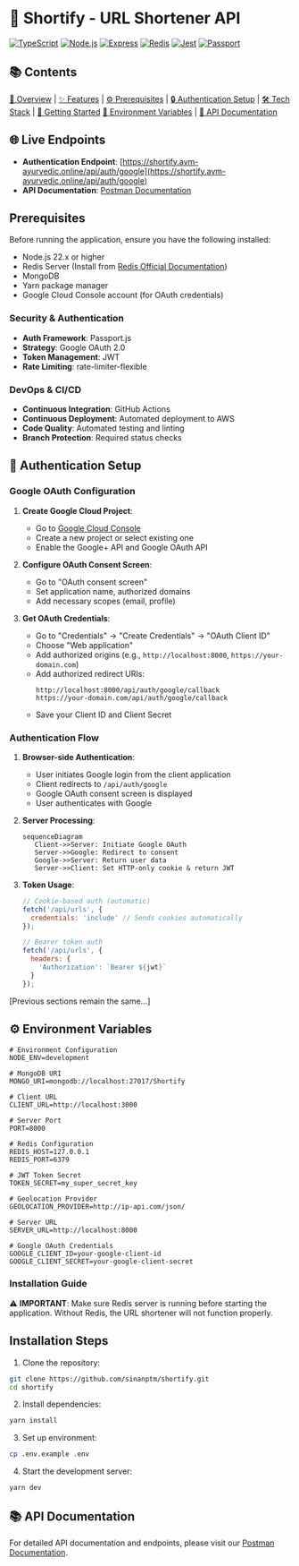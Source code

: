 # 🔗 Shortify - URL Shortener API

[![TypeScript](https://img.shields.io/badge/TypeScript-4.0-blue.svg)](https://www.typescriptlang.org/)
[![Node.js](https://img.shields.io/badge/Node.js-22.x-green.svg)](https://nodejs.org/)
[![Express](https://img.shields.io/badge/Express-4.x-lightgrey.svg)](https://expressjs.com/)
[![Redis](https://img.shields.io/badge/Redis-4.x-red.svg)](https://redis.io/)
[![Jest](https://img.shields.io/badge/Jest-29.x-orange.svg)](https://jestjs.io/)
[![Passport](https://img.shields.io/badge/Passport-0.6-green.svg)](https://www.passportjs.org/)

## 📚 Contents  
[📖 Overview](#overview) | [✨ Features](#features) | [⚙️ Prerequisites](#prerequisites) | [🔒 Authentication Setup](#authentication-setup) | [🛠 Tech Stack](#tech-stack) | [🚀 Getting Started](#getting-started)  [🔧 Environment Variables](#environment-variables) | [📄 API Documentation](#api-documentation)  



## 🌐 Live Endpoints

- **Authentication Endpoint**: [https://shortify.avm-ayurvedic.online/api/auth/google](https://shortify.avm-ayurvedic.online/api/auth/google)
- **API Documentation**: [Postman Documentation](https://documenter.getpostman.com/view/32102231/2sAYHzGiKx)

## Prerequisites

Before running the application, ensure you have the following installed:

- Node.js 22.x or higher
- Redis Server (Install from [Redis Official Documentation](https://redis.io/docs/getting-started/))
- MongoDB
- Yarn package manager
- Google Cloud Console account (for OAuth credentials)

### Security & Authentication
- **Auth Framework**: Passport.js
- **Strategy**: Google OAuth 2.0
- **Token Management**: JWT
- **Rate Limiting**: rate-limiter-flexible

### DevOps & CI/CD
- **Continuous Integration**: GitHub Actions
- **Continuous Deployment**: Automated deployment to AWS
- **Code Quality**: Automated testing and linting
- **Branch Protection**: Required status checks

## 🔐 Authentication Setup

### Google OAuth Configuration

1. **Create Google Cloud Project**:
   - Go to [Google Cloud Console](https://console.cloud.google.com/)
   - Create a new project or select existing one
   - Enable the Google+ API and Google OAuth API

2. **Configure OAuth Consent Screen**:
   - Go to "OAuth consent screen"
   - Set application name, authorized domains
   - Add necessary scopes (email, profile)

3. **Get OAuth Credentials**:
   - Go to "Credentials" → "Create Credentials" → "OAuth Client ID"
   - Choose "Web application"
   - Add authorized origins (e.g., `http://localhost:8000`, `https://your-domain.com`)
   - Add authorized redirect URIs:
     ```
     http://localhost:8000/api/auth/google/callback
     https://your-domain.com/api/auth/google/callback
     ```
   - Save your Client ID and Client Secret

### Authentication Flow

1. **Browser-side Authentication**:
   - User initiates Google login from the client application
   - Client redirects to `/api/auth/google`
   - Google OAuth consent screen is displayed
   - User authenticates with Google

2. **Server Processing**:
   ```mermaid
   sequenceDiagram
      Client->>Server: Initiate Google OAuth
      Server->>Google: Redirect to consent
      Google->>Server: Return user data
      Server->>Client: Set HTTP-only cookie & return JWT
   ```

3. **Token Usage**:
   ```javascript
   // Cookie-based auth (automatic)
   fetch('/api/urls', {
     credentials: 'include' // Sends cookies automatically
   });

   // Bearer token auth
   fetch('/api/urls', {
     headers: {
       'Authorization': `Bearer ${jwt}`
     }
   });
   ```

[Previous sections remain the same...]

## ⚙️ Environment Variables

```env
# Environment Configuration
NODE_ENV=development

# MongoDB URI
MONGO_URI=mongodb://localhost:27017/Shortify

# Client URL
CLIENT_URL=http://localhost:3000

# Server Port
PORT=8000

# Redis Configuration
REDIS_HOST=127.0.0.1
REDIS_PORT=6379

# JWT Token Secret
TOKEN_SECRET=my_super_secret_key

# Geolocation Provider
GEOLOCATION_PROVIDER=http://ip-api.com/json/

# Server URL
SERVER_URL=http://localhost:8000

# Google OAuth Credentials
GOOGLE_CLIENT_ID=your-google-client-id
GOOGLE_CLIENT_SECRET=your-google-client-secret

```
### Installation Guide

⚠️ **IMPORTANT**: Make sure Redis server is running before starting the application. Without Redis, the URL shortener will not function properly.

## Installation Steps

1. Clone the repository:
```bash
git clone https://github.com/sinanptm/shortify.git
cd shortify
```

2. Install dependencies:
```bash
yarn install
```

3. Set up environment:
```bash
cp .env.example .env
```

4. Start the development server:
```bash
yarn dev
```

## 📚 API Documentation

For detailed API documentation and endpoints, please visit our [Postman Documentation](https://documenter.getpostman.com/view/32102231/2sAYHzGiKx).
